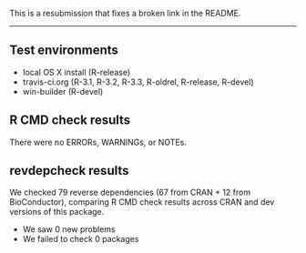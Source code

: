 This is a resubmission that fixes a broken link in the README.

---

## Test environments

* local OS X install (R-release)
* travis-ci.org (R-3.1, R-3.2, R-3.3, R-oldrel, R-release, R-devel)
* win-builder (R-devel)

## R CMD check results

There were no ERRORs, WARNINGs, or NOTEs.

## revdepcheck results

We checked 79 reverse dependencies (67 from CRAN + 12 from BioConductor), comparing R CMD check results across CRAN and dev versions of this package.

 * We saw 0 new problems
 * We failed to check 0 packages
